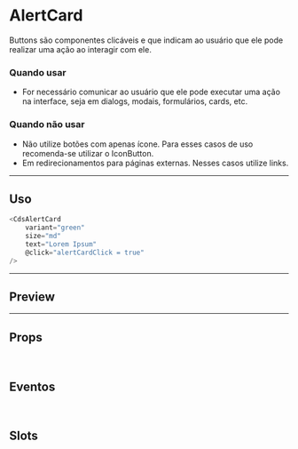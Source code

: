 # AlertCard

Buttons são componentes clicáveis e que indicam ao usuário que ele pode realizar uma ação ao interagir com ele.

### Quando usar

- For necessário comunicar ao usuário que ele pode executar uma ação na interface,
  seja em dialogs, modais, formulários, cards, etc.

### Quando não usar

- Não utilize botões com apenas ícone. Para esses casos de uso recomenda-se utilizar o IconButton.
- Em redirecionamentos para páginas externas. Nesses casos utilize links.

---

## Uso

```js
<CdsAlertCard
	variant="green"
	size="md"
	text="Lorem Ipsum"
	@click="alertCardClick = true"
/>
```

---

## Preview

<PreviewContainer
	:component="CdsAlertCard"
	:events="cdsAlertCardEvents"
/>

---

## Props

<APITable
	name="AlertCard"
	section="props"
/>
<br />

## Eventos

<APITable
	name="AlertCard"
	section="events"
/>
<br />

## Slots

<APITable
	name="AlertCard"
	section="slots"
/>

<script setup>
import CdsAlertCard from '@/components/AlertCard.vue';

const cdsAlertCardEvents = [
	'alertCard-click'
];
</script>
